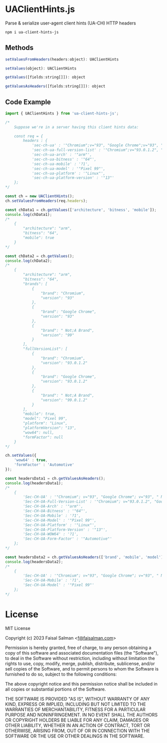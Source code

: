 # UAClientHints.js
Parse & serialize user-agent client hints (UA-CH) HTTP headers

```sh
npm i ua-client-hints-js
```

## Methods

```js
setValuesFromHeaders(headers:object): UAClientHints
```

```js
setValues(object): UAClientHints
```

```js
getValues([fields:string[]]): object
```

```js
getValuesAsHeaders([fields:string[]]): object
```

## Code Example

```js
import { UAClientHints } from 'ua-client-hints-js';

/* 
    Suppose we're in a server having this client hints data:

    const req = {
        headers : {
            'sec-ch-ua' : '"Chromium";v="93", "Google Chrome";v="93", " Not;A Brand";v="99"',
            'sec-ch-ua-full-version-list' : '"Chromium";v="93.0.1.2", "Google Chrome";v="93.0.1.2", " Not;A Brand";v="99.0.1.2"',
            'sec-ch-ua-arch' : '"arm"',
            'sec-ch-ua-bitness' : '"64"',
            'sec-ch-ua-mobile' : '?1',
            'sec-ch-ua-model' : '"Pixel 99"',
            'sec-ch-ua-platform' : '"Linux"',
            'sec-ch-ua-platform-version' : '"13"'
    };
*/

const ch = new UAClientHints();
ch.setValuesFromHeaders(req.headers);

const chData1 = ch.getValues(['architecture', 'bitness', 'mobile']);
console.log(chData1);
/*
    {
        "architecture": "arm",
        "bitness": "64",
        "mobile": true
    }
*/

const chData2 = ch.getValues();
console.log(chData2);
/*
    {
        "architecture": "arm",
        "bitness": "64",
        "brands": [
            {
                "brand": "Chromium",
                "version": "93"
            },
            {
                "brand": "Google Chrome",
                "version": "93"
            },
            {
                "brand": " Not;A Brand",
                "version": "99"
            }
        ],
        "fullVersionList": [
            {
                "brand": "Chromium",
                "version": "93.0.1.2"
            },
            {
                "brand": "Google Chrome",
                "version": "93.0.1.2"
            },
            {
                "brand": " Not;A Brand",
                "version": "99.0.1.2"
            }
        ],
        "mobile": true,
        "model": "Pixel 99",
        "platform": "Linux",
        "platformVersion": "13",
        "wow64": null,
        "formFactor": null
    }
*/

ch.setValues({
    'wow64' : true,
    'formFactor' : 'Automotive'
});

const headersData1 = ch.getValuesAsHeaders();
console.log(headersData1);
/*
    {
        'Sec-CH-UA' : '"Chromium"; v="93", "Google Chrome"; v="93", " Not;A Brand"; v="99"',
        'Sec-CH-UA-Full-Version-List' : '"Chromium"; v="93.0.1.2", "Google Chrome"; v="93.0.1.2", " Not;A Brand"; v="99.0.1.2"',
        'Sec-CH-UA-Arch' : '"arm"',
        'Sec-CH-UA-Bitness' : '"64"',
        'Sec-CH-UA-Mobile' : '?1',
        'Sec-CH-UA-Model' : '"Pixel 99"',
        'Sec-CH-UA-Platform' : '"Linux"',
        'Sec-CH-UA-Platform-Version' : '"13"',
        'Sec-CH-UA-WOW64' : '?1',
        'Sec-CH-UA-Form-Factor' : '"Automotive"'
    };
*/

const headersData2 = ch.getValuesAsHeaders(['brand', 'mobile', 'model']);
console.log(headersData2);
/*
    {
        'Sec-CH-UA' : '"Chromium"; v="93", "Google Chrome"; v="93", " Not;A Brand"; v="99"',
        'Sec-CH-UA-Mobile' : '?1',
        'Sec-CH-UA-Model' : '"Pixel 99"'
    };
*/
```

# License

MIT License

Copyright (c) 2023 Faisal Salman <<f@faisalman.com>>

Permission is hereby granted, free of charge, to any person obtaining a copy
of this software and associated documentation files (the "Software"), to deal
in the Software without restriction, including without limitation the rights
to use, copy, modify, merge, publish, distribute, sublicense, and/or sell
copies of the Software, and to permit persons to whom the Software is
furnished to do so, subject to the following conditions:

The above copyright notice and this permission notice shall be included in all
copies or substantial portions of the Software.

THE SOFTWARE IS PROVIDED "AS IS", WITHOUT WARRANTY OF ANY KIND, EXPRESS OR
IMPLIED, INCLUDING BUT NOT LIMITED TO THE WARRANTIES OF MERCHANTABILITY,
FITNESS FOR A PARTICULAR PURPOSE AND NONINFRINGEMENT. IN NO EVENT SHALL THE
AUTHORS OR COPYRIGHT HOLDERS BE LIABLE FOR ANY CLAIM, DAMAGES OR OTHER
LIABILITY, WHETHER IN AN ACTION OF CONTRACT, TORT OR OTHERWISE, ARISING FROM,
OUT OF OR IN CONNECTION WITH THE SOFTWARE OR THE USE OR OTHER DEALINGS IN THE
SOFTWARE.